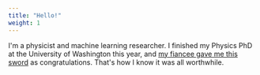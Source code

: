```yaml
---
title: "Hello!"
weight: 1
---
```


I'm a physicist and machine learning researcher. I finished my Physics PhD at the University of Washington this year, and [my fiancee gave me this sword](https://twitter.com/thecreepingmoon/status/1712183765920075812) as congratulations. That's how I know it was all worthwhile.
